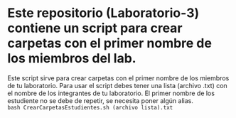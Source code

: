 # Este repositorio (Laboratorio-3) contiene un script para crear carpetas con el primer nombre de los miembros del lab.
Este script sirve para crear carpetas con el primer nombre de los miembros de tu laboratorio.
Para usar el script debes tener una lista (archivo .txt) con el nombre de los integrantes de tu laboratorio. 
El primer nombre de los estudiente no se debe de repetir, se necesita poner algún alias.    
`bash CrearCarpetasEstudientes.sh (archivo lista).txt`
